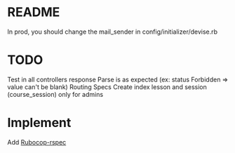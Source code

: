 # README

In prod, you should change the mail_sender in config/initializer/devise.rb

# TODO

Test in all controllers response Parse is as expected (ex: status Forbidden => value can't be blank)
Routing Specs
Create index lesson and session (course_session) only for admins

# Implement

Add [Rubocop-rspec](https://github.com/rubocop-hq/rubocop-rspec)